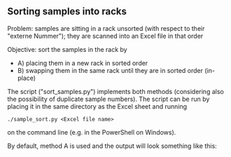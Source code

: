 ## Sorting samples into racks

Problem: samples are sitting in a rack unsorted (with respect to their "externe Nummer"); they are scanned into an Excel file in that order

Objective: sort the samples in the rack by 

* A) placing them in a new rack in sorted order
* B) swapping them in the same rack until they are in sorted order (in-place)

The script ("sort_samples.py") implements both methods (considering also the possibility of duplicate sample numbers). 
The script can be run by placing it in the same directory as the Excel sheet and running 

`./sample_sort.py <Excel file name>`

on the command line (e.g. in the PowerShell on Windows).

By default, method A is used and the output will look something like this:

```

```


